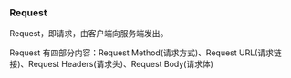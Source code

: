 ### Request

Request，即请求，由客户端向服务端发出。

Request 有四部分内容：Request Method\(请求方式\)、Request URL\(请求链接\)、Request Headers\(请求头\)、Request Body\(请求体\)



